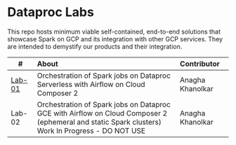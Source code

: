 # Dataproc Labs

This repo hosts minimum viable self-contained, end-to-end solutions that showcase Spark on GCP and its integration with other GCP services. They are intended to demystify our products and their integration.

| # | About | Contributor | 
| -- | :--- |  :--- | 
| [Lab-01](https://github.com/anagha-google/dataproc-labs/tree/main/1-dataproc-serverless-with-terraform) |  Orchestration of Spark jobs on Dataproc Serverless with Airflow on Cloud Composer 2 | Anagha Khanolkar |
| Lab-02|  Orchestration of Spark jobs on Dataproc GCE with Airflow on Cloud Composer 2 (ephemeral and static Spark clusters) <br>Work In Progress - DO NOT USE| Anagha Khanolkar |


